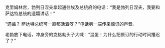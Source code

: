 


克里姆林宫，勃列日涅夫拿起通往埃及总统府的电话：“我是勃列日涅夫，我要和萨达特总统的遗孀讲话！”

“遗孀？ 萨达特总统可一直都活着呀？”电话另一端传来惊讶的声音。

老勃放下电话，冲身旁的克格勃头子大喊：“混蛋！为什么把原订的行动时间推迟了？” 